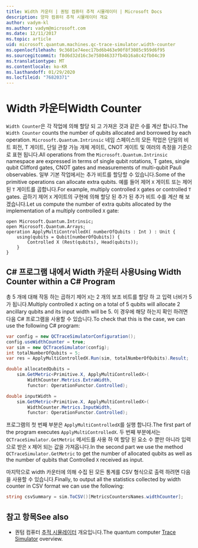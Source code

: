```yaml
---
title: Width 카운터 | 퀀텀 컴퓨터 추적 시뮬레이터 | Microsoft Docs
description: 양자 컴퓨터 추적 시뮬레이터 개요
author: vadym-kl
ms.author: vadym@microsoft.com
ms.date: 12/11/2017
ms.topic: article
uid: microsoft.quantum.machines.qc-trace-simulator.width-counter
ms.openlocfilehash: 9c3601e74eec17bd6b463e90f8f3085c959d6f95
ms.sourcegitcommit: f8d6d32d16c3e758046337fb4b16a8c42fb04c39
ms.translationtype: MT
ms.contentlocale: ko-KR
ms.lasthandoff: 01/29/2020
ms.locfileid: "76820371"
---
```

# <a name="width-counter"></a><span data-ttu-id="fdc9b-103">Width 카운터</span><span class="sxs-lookup"><span data-stu-id="fdc9b-103">Width Counter</span></span>

<span data-ttu-id="fdc9b-104">`Width Counter`은 각 작업에 의해 할당 되 고 가져온 것과 같은 수를 계산 합니다.</span><span class="sxs-lookup"><span data-stu-id="fdc9b-104">The `Width Counter` counts the number of qubits allocated and borrowed by each operation.</span></span>
<span data-ttu-id="fdc9b-105">`Microsoft.Quantum.Intrinsic` 네임 스페이스의 모든 작업은 단일의 비트 회전, T 게이트, 단일 관찰 가능 개체 게이트, CNOT 게이트 및 여러의 측정을 기준으로 표현 됩니다.</span><span class="sxs-lookup"><span data-stu-id="fdc9b-105">All operations from the `Microsoft.Quantum.Intrinsic` namespace are expressed in terms of single qubit rotations, T gates, single qubit Clifford gates, CNOT gates and measurements of multi-qubit Pauli observables.</span></span> <span data-ttu-id="fdc9b-106">일부 기본 작업에서는 추가 비트를 할당할 수 있습니다.</span><span class="sxs-lookup"><span data-stu-id="fdc9b-106">Some of the primitive operations can allocate extra qubits.</span></span> <span data-ttu-id="fdc9b-107">예를 들어 제어 `X` 게이트 또는 제어 된 `T` 게이트를 곱합니다.</span><span class="sxs-lookup"><span data-stu-id="fdc9b-107">For example, multiply controlled `X` gates or controlled `T` gates.</span></span> <span data-ttu-id="fdc9b-108">곱하기 제어 `X` 게이트의 구현에 의해 할당 된 추가 된 추가 비트 수를 계산 해 보겠습니다.</span><span class="sxs-lookup"><span data-stu-id="fdc9b-108">Let us compute the number of extra qubits allocated by the implementation of a multiply controlled `X` gate:</span></span>

```qsharp
open Microsoft.Quantum.Intrinsic;
open Microsoft.Quantum.Arrays;
operation ApplyMultiControlledX( numberOfQubits : Int ) : Unit {
    using(qubits = Qubit[numberOfQubits]) {
        Controlled X (Rest(qubits), Head(qubits));
    } 
}
```

## <a name="using-width-counter-within-a-c-program"></a><span data-ttu-id="fdc9b-109">C# 프로그램 내에서 Width 카운터 사용</span><span class="sxs-lookup"><span data-stu-id="fdc9b-109">Using Width Counter within a C# Program</span></span>

<span data-ttu-id="fdc9b-110">총 5 개에 대해 작동 하는 곱하기 제어 `X`는 2 개의 보조 비트를 할당 하 고 입력 너비가 5가 됩니다.</span><span class="sxs-lookup"><span data-stu-id="fdc9b-110">Multiply controlled `X` acting on a total of 5 qubits will allocate 2 ancillary qubits and its input width will be 5.</span></span> <span data-ttu-id="fdc9b-111">이 경우에 해당 하는지 확인 하려면 다음 C# 프로그램을 사용할 수 있습니다.</span><span class="sxs-lookup"><span data-stu-id="fdc9b-111">To check that this is the case, we can use the following C# program:</span></span>

```csharp 
var config = new QCTraceSimulatorConfiguration();
config.useWidthCounter = true;
var sim = new QCTraceSimulator(config);
int totalNumberOfQubits = 5;
var res = ApplyMultiControlledX.Run(sim, totalNumberOfQubits).Result;

double allocatedQubits = 
    sim.GetMetric<Primitive.X, ApplyMultiControlledX>(
        WidthCounter.Metrics.ExtraWidth,
        functor: OperationFunctor.Controlled); 

double inputWidth =
    sim.GetMetric<Primitive.X, ApplyMultiControlledX>(
        WidthCounter.Metrics.InputWidth,
        functor: OperationFunctor.Controlled);
```

<span data-ttu-id="fdc9b-112">프로그램의 첫 번째 부분은 `ApplyMultiControlledX`를 실행 합니다.</span><span class="sxs-lookup"><span data-stu-id="fdc9b-112">The first part of the program executes `ApplyMultiControlledX`.</span></span> <span data-ttu-id="fdc9b-113">두 번째 부분에서는 `QCTraceSimulator.GetMetric` 메서드를 사용 하 여 할당 된 요소 수 뿐만 아니라 입력으로 받은 `X` 제어 되는 값을 가져옵니다.</span><span class="sxs-lookup"><span data-stu-id="fdc9b-113">In the second part we use the method `QCTraceSimulator.GetMetric` to get the number of allocated qubits as well as the number of qubits that Controlled `X` received as input.</span></span> 

<span data-ttu-id="fdc9b-114">마지막으로 width 카운터에 의해 수집 된 모든 통계를 CSV 형식으로 출력 하려면 다음을 사용할 수 있습니다.</span><span class="sxs-lookup"><span data-stu-id="fdc9b-114">Finally, to output all the statistics collected by width counter in CSV format we can use the following:</span></span>
```csharp
string csvSummary = sim.ToCSV()[MetricsCountersNames.widthCounter];
```

## <a name="see-also"></a><span data-ttu-id="fdc9b-115">참고 항목</span><span class="sxs-lookup"><span data-stu-id="fdc9b-115">See also</span></span> ##

- <span data-ttu-id="fdc9b-116">퀀텀 컴퓨터 [추적 시뮬레이터](xref:microsoft.quantum.machines.qc-trace-simulator.intro) 개요입니다.</span><span class="sxs-lookup"><span data-stu-id="fdc9b-116">The quantum computer [Trace Simulator](xref:microsoft.quantum.machines.qc-trace-simulator.intro) overview.</span></span>

